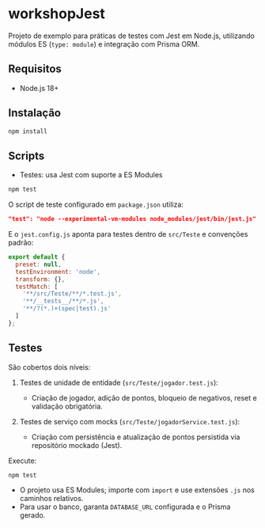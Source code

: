 # workshopJest

Projeto de exemplo para práticas de testes com Jest em Node.js, utilizando módulos ES (`type: module`) e integração com Prisma ORM.

## Requisitos

- Node.js 18+

## Instalação

```bash
npm install
```

## Scripts

- Testes: usa Jest com suporte a ES Modules

```bash
npm test
```

O script de teste configurado em `package.json` utiliza:

```json
"test": "node --experimental-vm-modules node_modules/jest/bin/jest.js"
```

E o `jest.config.js` aponta para testes dentro de `src/Teste` e convenções padrão:

```js
export default {
  preset: null,
  testEnvironment: 'node',
  transform: {},
  testMatch: [
    '**/src/Teste/**/*.test.js',
    '**/__tests__/**/*.js',
    '**/?(*.)+(spec|test).js'
  ]
};
```


## Testes

São cobertos dois níveis:

1. Testes de unidade de entidade (`src/Teste/jogador.test.js`):
   - Criação de jogador, adição de pontos, bloqueio de negativos, reset e validação obrigatória.

2. Testes de serviço com mocks (`src/Teste/jogadorService.test.js`):
   - Criação com persistência e atualização de pontos persistida via repositório mockado (Jest).

Execute:

```bash
npm test
```



- O projeto usa ES Modules; importe com `import` e use extensões `.js` nos caminhos relativos.
- Para usar o banco, garanta `DATABASE_URL` configurada e o Prisma gerado.


